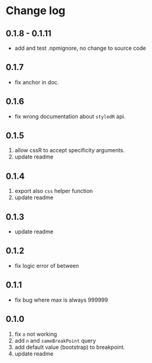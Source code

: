 # Change log

## 0.1.8 - 0.1.11

- add and test .npmignore, no change to source code

## 0.1.7

- fix anchor in doc.

## 0.1.6

- fix wrong documentation about `styledR` api.

## 0.1.5

1. allow cssR to accept specificity arguments.
2. update readme

## 0.1.4

1. export also `css` helper function
2. update readme

## 0.1.3

- update readme

## 0.1.2

- fix logic error of between

## 0.1.1

- fix bug where max is always 999999

## 0.1.0

1. fix `o` not working
2. add `n` and `sameBreakPoint` query
3. add default value (bootstrap) to breakpoint.
4. update readme
